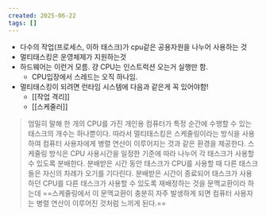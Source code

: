 ```yaml
---
created: 2025-06-22
tags: []
---
```

- 다수의 작업(프로세스, 이하 태스크)가 cpu같은 공용자원을 나누어 사용하는 것
- 멀티태스킹은 운영체제가 지원하는것
- 하드웨어는 이런거 모름. 걍 CPU는 인스트럭션 오는거 실행만 함.
	- CPU입장에서 스레드는 오직 하나임.
- 멀티태스킹이 되려면 런타임 시스템에 다음과 같은게 꼭 있어야함!
	- [[작업 격리]]
	- [[스케줄러]]

> 엄밀히 말해 한 개의 CPU를 가진 개인용 컴퓨터가 특정 순간에 수행할 수 있는 태스크의 개수는 하나뿐이다. 따라서 멀티태스킹은 스케줄링이라는 방식을 사용하여 컴퓨터 사용자에게 병렬 연산이 이루어지는 것과 같은 환경을 제공한다. 스케줄링 방식은 CPU 사용시간을 일정한 기준에 따라 나누어 각 태스크가 사용할 수 있도록 분배한다. 분배받은 시간 동안 태스크가 CPU를 사용할 때 다른 태스크들은 자신의 차례가 오기를 기다린다. 분배받은 시간이 종료되어 태스크가 사용하던 CPU를 다른 태스크가 사용할 수 있도록 재배정하는 것을 문맥교환이라 하는데 ==스케줄링에서 이 문맥교환이 충분히 자주 발생하게 되면 컴퓨터 사용자는 병렬 연산이 이루어진 것처럼 느끼게 된다.==

